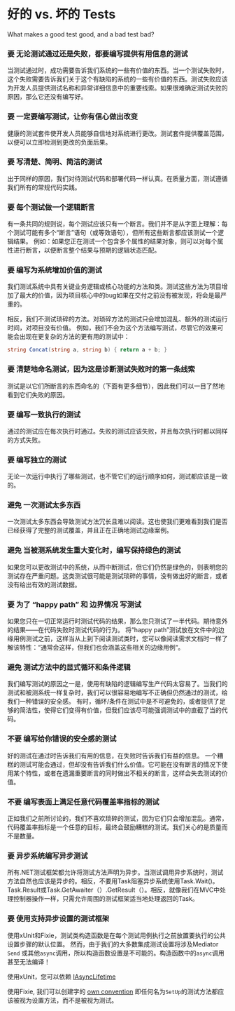 ﻿
# 好的 vs. 坏的 Tests

What makes a good test good, and a bad test bad?

### **要** 无论测试通过还是失败，都要编写提供有用信息的测试
当测试通过时，成功需要告诉我们系统的一些有价值的东西。当一个测试失败时，这个失败需要告诉我们关于这个有缺陷的系统的一些有价值的东西。测试失败应该为开发人员提供测试名称和异常详细信息中的重要线索。如果很难确定测试失败的原因，那么它还没有编写好。

### **要** 一定要编写测试，让你有信心做出改变
健康的测试套件使开发人员能够自信地对系统进行更改。测试套件提供覆盖范围，以便可以立即检测到更改的负面后果。

### **要** 写清楚、简明、简洁的测试
出于同样的原因，我们对待测试代码和部署代码一样认真。在质量方面，测试遵循我们所有的常规代码实践。

### **要** 每个测试做一个逻辑断言
有一条共同的规则说，每个测试应该只有一个断言。我们并不是从字面上理解：每个测试可能有多个“断言”语句（或等效语句），但所有这些断言都应该测试一个逻辑结果。
例如：如果您正在测试一个包含多个属性的结果对象，则可以对每个属性进行断言，以便断言整个结果与预期的逻辑状态匹配。

### **要** 编写为系统增加价值的测试
我们测试系统中具有关键业务逻辑或核心功能的方法和类。测试这些方法为项目增加了最大的价值，因为项目核心中的bug如果在交付之前没有被发现，将会是最严重的。

相反，我们不测试琐碎的方法。对琐碎方法的测试只会增加混乱、额外的测试运行时间，对项目没有价值。
例如，我们不会为这个方法编写测试，尽管它的效果可能会出现在更复杂的方法的更有用的测试中：
```csharp
string Concat(string a, string b) { return a + b; }
```

### **要** 清楚地命名测试，因为这是诊断测试失败时的第一条线索
测试是以它们所断言的东西命名的（下面有更多细节），因此我们可以一目了然地看到它们失败的原因。

### **要** 编写一致执行的测试
通过的测试应在每次执行时通过。失败的测试应该失败，并且每次执行时都以同样的方式失败。

### **要** 编写独立的测试
无论一次运行中执行了哪些测试，也不管它们的运行顺序如何，测试都应该是一致的。

### **避免** 一次测试太多东西
一次测试太多东西会导致测试方法冗长且难以阅读。这也使我们更难看到我们是否已经获得了完整的测试覆盖，并且正在正确地测试边缘案例。

### **避免** 当被测系统发生重大变化时，编写保持绿色的测试
如果您可以更改测试中的系统，从而中断测试，但它们仍然是绿色的，则表明您的测试存在严重问题。这类测试很可能是测试琐碎的事情，没有做出好的断言，或者没有给出有效的测试数据。

### **要** 为了 “happy path” 和 边界情况 写测试
如果您只在一切正常运行时测试代码的结果，那么您只测试了一半代码。期待意外的结果——在代码失败时测试代码的行为。
将“happy path”测试放在文件中的边缘用例测试之前，这样当从上到下阅读测试类时，您可以像阅读需求文档时一样了解该特性：“通常会这样，但我们也会涵盖这些相关的边缘用例“。

### **避免** 测试方法中的显式循环和条件逻辑
我们编写测试的原因之一是，使用有缺陷的逻辑编写生产代码太容易了。当我们的测试和被测系统一样复杂时，我们可以很容易地编写不正确但仍然通过的测试，给我们一种错误的安全感。
有时，循环/条件在测试中是不可避免的，或者提供了足够的简洁性，使得它们变得有价值，但我们应该尽可能强调测试中的直截了当的代码。

### **不要** 编写给你错误的安全感的测试

好的测试在通过时告诉我们有用的信息，在失败时告诉我们有益的信息。
一个糟糕的测试可能会通过，但却没有告诉我们什么价值。它可能在没有断言的情况下使用某个特性，或者在遗漏重要断言的同时做出不相关的断言，这样会失去测试的价值。

### **不要** 编写表面上满足任意代码覆盖率指标的测试
正如我们之前所讨论的，我们不喜欢琐碎的测试，因为它们只会增加混乱。通常，代码覆盖率指标是一个任意的目标，最终会鼓励糟糕的测试。我们关心的是质量而不是数量。

### **要** 异步系统编写异步测试
所有.NET测试框架都允许将测试方法声明为异步。当测试调用异步系统时，测试方法自然也应该是异步的。相反，不要用Task阻塞异步系统使用Task.Wait()。Task.Result或Task.GetAwaiter（）.GetResult（）。相反，就像我们在MVC中处理控制器操作一样，只需允许周围的测试框架适当地处理返回的Task。

### **要** 使用支持异步设置的测试框架
使用xUnit和Fixie，测试类构造函数是在每个测试用例执行之前放置要执行的公共设置步骤的默认位置。
然而，由于我们的大多数集成测试设置将涉及Mediator `Send` 或其他`async`调用，所以构造函数设置是不可能的。构造函数中的`async`调用甚至无法编译！


使用xUnit，您可以依赖 [IAsyncLifetime](https://stackoverflow.com/a/45906269)

使用Fixie, 我们可以创建字的 [own convention](https://github.com/fixie/fixie/wiki#putting-it-all-together) 即任何名为`SetUp`的测试方法都应该被视为设置方法，而不是被视为测试。
